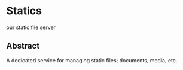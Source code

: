 # Statics

our static file server

## Abstract

A dedicated service for managing static files; documents, media, etc.
